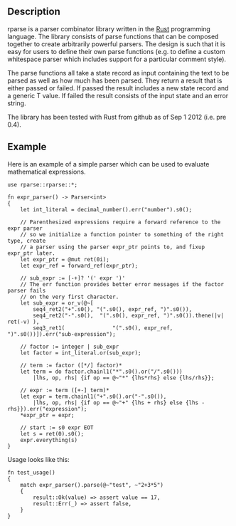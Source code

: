 ## Description
rparse is a parser combinator library written in the [Rust](http://www.rust-lang.org) programming
language. The library consists of parse functions that can be composed together to create arbitrarily 
powerful parsers. The design is such that it is easy for users to define their own parse functions (e.g. 
to define a custom whitespace parser which includes support for a particular comment style).

The parse functions all take a state record as input containing the text to be parsed as well as how much 
has been parsed. They return a result that is either passed or failed. If passed the result includes a new 
state record and a generic T value. If failed the result consists of the input state and an error string.

The library has been tested with Rust from github as of Sep 1 2012 (i.e. pre 0.4).

## Example
Here is an example of a simple parser which can be used to evaluate mathematical expressions.

    use rparse::rparse::*;
    
    fn expr_parser() -> Parser<int>
    {
        let int_literal = decimal_number().err("number").s0();
        
        // Parenthesized expressions require a forward reference to the expr parser
        // so we initialize a function pointer to something of the right type, create
        // a parser using the parser expr_ptr points to, and fixup expr_ptr later.
        let expr_ptr = @mut ret(0i);
        let expr_ref = forward_ref(expr_ptr);
        
        // sub_expr := [-+]? '(' expr ')'
        // The err function provides better error messages if the factor parser fails
        // on the very first character.
        let sub_expr = or_v(@~[
            seq4_ret2("+".s0(), "(".s0(), expr_ref, ")".s0()),
            seq4_ret2("-".s0(),  "(".s0(), expr_ref, ")".s0()).thene(|v| ret(-v) ),
            seq3_ret1(               "(".s0(), expr_ref, ")".s0())]).err("sub-expression");
        
        // factor := integer | sub_expr
        let factor = int_literal.or(sub_expr);
        
        // term := factor ([*/] factor)*
        let term = do factor.chainl1("*".s0().or("/".s0()))
            |lhs, op, rhs| {if op == @~"*" {lhs*rhs} else {lhs/rhs}};
        
        // expr := term ([+-] term)*
        let expr = term.chainl1("+".s0().or("-".s0()),
            |lhs, op, rhs| {if op == @~"+" {lhs + rhs} else {lhs - rhs}}).err("expression");
        *expr_ptr = expr;
        
        // start := s0 expr EOT
        let s = ret(0).s0();
        expr.everything(s)
    }

Usage looks like this:

    fn test_usage()
    {
        match expr_parser().parse(@~"test", ~"2+3*5")
        {
            result::Ok(value) => assert value == 17,
            result::Err(_) => assert false,
        }
    }
